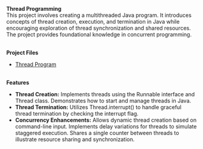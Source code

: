 <b>Thread Programming</b>
<br>This project involves creating a multithreaded Java program. It introduces concepts of thread creation, execution, and termination in Java while encouraging exploration of thread synchronization and shared resources. The project provides foundational knowledge in concurrent programming.

<br><b>Project Files</b></br>
  - [Thread Program](https://github.com/EricDelgado993/Thread-Programming/blob/main/CS490Project1.java)

<br><b>Features</b></br>
  - <b>Thread Creation:</b> Implements threads using the Runnable interface and Thread class. Demonstrates how to start and manage threads in Java.
  - <b>Thread Termination:</b> Utilizes Thread.interrupt() to handle graceful thread termination by checking the interrupt flag.
  - <b>Concurrency Enhancements:</b> Allows dynamic thread creation based on command-line input. Implements delay variations for threads to simulate staggered execution. Shares a single counter between threads to illustrate resource sharing and synchronization.
